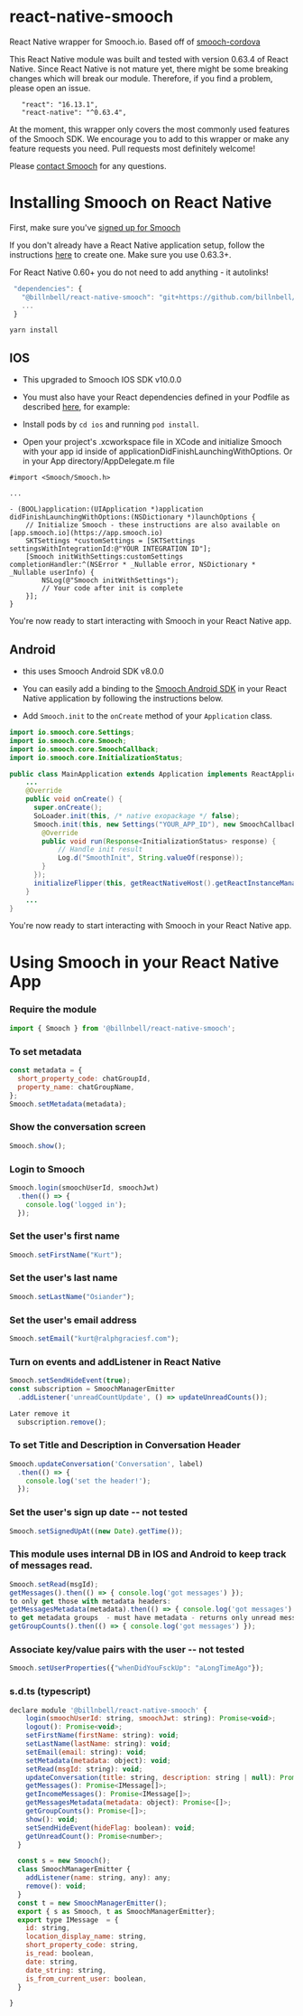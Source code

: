 # react-native-smooch
React Native wrapper for Smooch.io. Based off of [smooch-cordova](https://github.com/smooch/smooch-cordova)

This React Native module was built and tested with version 0.63.4 of React Native. Since React Native is not mature yet, there might be some breaking changes which will break our module. Therefore, if you find a problem, please open an issue.

 ```
    "react": "16.13.1",
    "react-native": "^0.63.4",
 ```

At the moment, this wrapper only covers the most commonly used features of the Smooch SDK. We encourage you to add to this wrapper or make any feature requests you need. Pull requests most definitely welcome!

Please [contact Smooch](mailto:help@smooch.io) for any questions.

Installing Smooch on React Native
=================================

First, make sure you've [signed up for Smooch](https://app.smooch.io/signup)

If you don't already have a React Native application setup, follow the instructions [here](https://facebook.github.io/react-native/docs/getting-started.html) to create one. Make sure you use 0.63.3+.

For React Native 0.60+ you do not need to add anything - it autolinks!

 ```javascript
  "dependencies": {
    "@billnbell/react-native-smooch": "git+https://github.com/billnbell/react-native-sunshine-conversations.git#v1.0.4",
    ...
  }
 ```

 ```
yarn install
 ```


## IOS

 * This upgraded to Smooch IOS SDK v10.0.0

 * You must also have your React dependencies defined in your Podfile as described [here](http://facebook.github.io/react-native/releases/0.31/docs/troubleshooting.html#missing-libraries-for-react), for example:

 * Install pods by `cd ios` and running `pod install`.

 * Open your project's .xcworkspace file in XCode and initialize Smooch with your app id inside of applicationDidFinishLaunchingWithOptions. Or in your App directory/AppDelegate.m file

```
#import <Smooch/Smooch.h>

...

- (BOOL)application:(UIApplication *)application didFinishLaunchingWithOptions:(NSDictionary *)launchOptions {
    // Initialize Smooch - these instructions are also available on [app.smooch.io](https://app.smooch.io)
    SKTSettings *customSettings = [SKTSettings settingsWithIntegrationId:@"YOUR INTEGRATION ID"];
    [Smooch initWithSettings:customSettings completionHandler:^(NSError * _Nullable error, NSDictionary * _Nullable userInfo) {
        NSLog(@"Smooch initWithSettings");
        // Your code after init is complete
    }];
}
```

You're now ready to start interacting with Smooch in your React Native app.

## Android

 * this uses Smooch Android SDK v8.0.0

 * You can easily add a binding to the [Smooch Android SDK](https://github.com/smooch/smooch-android) in your React Native application by following the instructions below.

 * Add `Smooch.init` to the `onCreate` method of your `Application` class.

```java
import io.smooch.core.Settings;
import io.smooch.core.Smooch;
import io.smooch.core.SmoochCallback;
import io.smooch.core.InitializationStatus;

public class MainApplication extends Application implements ReactApplication {
    ...
    @Override
    public void onCreate() {
      super.onCreate();
      SoLoader.init(this, /* native exopackage */ false);
      Smooch.init(this, new Settings("YOUR_APP_ID"), new SmoochCallback<InitializationStatus>() {
        @Override
        public void run(Response<InitializationStatus> response) {
            // Handle init result
            Log.d("SmoothInit", String.valueOf(response));
        }
      });
      initializeFlipper(this, getReactNativeHost().getReactInstanceManager());
    }
    ...
}
```

You're now ready to start interacting with Smooch in your React Native app.

Using Smooch in your React Native App
=====================================

### Require the module
```javascript
import { Smooch } from '@billnbell/react-native-smooch';
```
### To set metadata
```javascript
const metadata = {
  short_property_code: chatGroupId,
  property_name: chatGroupName,
};
Smooch.setMetadata(metadata);
```

### Show the conversation screen
```javascript
Smooch.show();
```

### Login to Smooch
```javascript
Smooch.login(smoochUserId, smoochJwt)
  .then(() => {
    console.log('logged in');
  });
```

### Set the user's first name
```javascript
Smooch.setFirstName("Kurt");
```

### Set the user's last name
```javascript
Smooch.setLastName("Osiander");
```

### Set the user's email address
```javascript
Smooch.setEmail("kurt@ralphgraciesf.com");
```

### Turn on events and addListener in React Native
```javascript
Smooch.setSendHideEvent(true);
const subscription = SmoochManagerEmitter
  .addListener('unreadCountUpdate', () => updateUnreadCounts());

Later remove it
  subscription.remove();
```

### To set Title and Description in Conversation Header
```javascript
Smooch.updateConversation('Conversation', label)
  .then(() => {
    console.log('set the header!');
  });
```

### Set the user's sign up date -- not tested
```javascript
Smooch.setSignedUpAt((new Date).getTime());
```

### This module uses internal DB in IOS and Android to keep track of messages read.
```javascript
Smooch.setRead(msgId);
getMessages().then(() => { console.log('got messages') });
to only get those with metadata headers:
getMessagesMetadata(metadata).then(() => { console.log('got messages') });
to get metadata groups  - must have metadata - returns only unread messages and unique short_property_code
getGroupCounts().then(() => { console.log('got messages') });
```

### Associate key/value pairs with the user -- not tested
```javascript
Smooch.setUserProperties({"whenDidYouFsckUp": "aLongTimeAgo"});
```

### s.d.ts (typescript)
```javascript
declare module '@billnbell/react-native-smooch' {
    login(smoochUserId: string, smoochJwt: string): Promise<void>;
    logout(): Promise<void>;
    setFirstName(firstName: string): void;
    setLastName(lastName: string): void;
    setEmail(email: string): void;
    setMetadata(metadata: object): void;
    setRead(msgId: string): void;
    updateConversation(title: string, description: string | null): Promise<void>;
    getMessages(): Promise<IMessage[]>;
    getIncomeMessages(): Promise<IMessage[]>;
    getMessagesMetadata(metadata: object): Promise<[]>;
    getGroupCounts(): Promise<[]>;
    show(): void;
    setSendHideEvent(hideFlag: boolean): void;
    getUnreadCount(): Promise<number>;
  }

  const s = new Smooch();
  class SmoochManagerEmitter {
    addListener(name: string, any): any;
    remove(): void;
  }
  const t = new SmoochManagerEmitter();
  export { s as Smooch, t as SmoochManagerEmitter};
  export type IMessage  = {
    id: string,
    location_display_name: string,
    short_property_code: string,
    is_read: boolean,
    date: string,
    date_string: string,
    is_from_current_user: boolean,
  }

}
```

